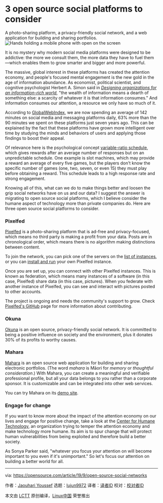 [#]: collector: (lujun9972)
[#]: translator: ( )
[#]: reviewer: ( )
[#]: publisher: ( )
[#]: url: ( )
[#]: subject: (3 open source social platforms to consider)
[#]: via: (https://opensource.com/article/19/9/open-source-social-networks)
[#]: author: (Jaouhari Youssef https://opensource.com/users/jaouharihttps://opensource.com/users/danarelhttps://opensource.com/users/osmomjianhttps://opensource.com/users/dff)

3 open source social platforms to consider
======
A photo-sharing platform, a privacy-friendly social network, and a web
application for building and sharing portfolios.
![Hands holding a mobile phone with open on the screen][1]

It is no mystery why modern social media platforms were designed to be addictive: the more we consult them, the more data they have to fuel them—which enables them to grow smarter and bigger and more powerful.

The massive, global interest in these platforms has created the attention economy, and people's focused mental engagement is the new gold in the age of information abundance. As economist, political scientist, and cognitive psychologist Herbert A. Simon said in [_Designing organizations for an information-rich world_][2], "the wealth of information means a dearth of something else: a scarcity of whatever it is that information consumes." And information consumes our attention, a resource we only have so much of it.

According to [GlobalWebIndex][3], we are now spending an average of 142 minutes on social media and messaging platforms daily, 63% more than the 90 minutes we spent on these platforms just seven years ago. This can be explained by the fact that these platforms have grown more intelligent over time by studying the minds and behaviors of users and applying those findings to boost their appeal.

Of relevance here is the psychological concept [variable-ratio schedule][4], which gives rewards after an average number of responses but on an unpredictable schedule. One example is slot machines, which may provide a reward an average of every five games, but the players don't know the specific number of games (one, two, seven, or even 15) they must play before obtaining a reward. This schedule leads to a high response rate and strong engagement.

Knowing all of this, what can we do to make things better and loosen the grip social networks have on us and our data? I suggest the answer is migrating to open source social platforms, which I believe consider the humane aspect of technology more than private companies do. Here are three open source social platforms to consider.

### Pixelfed

[Pixelfed][5] is a photo-sharing platform that is ad-free and privacy-focused, which means no third party is making a profit from your data. Posts are in chronological order, which means there is no algorithm making distinctions between content.

To join the network, you can pick one of the servers on the [list of instances][6], or you can [install and run][7] your own Pixelfed instance.

Once you are set up, you can connect with other Pixelfed instances. This is known as federation, which means many instances of a software (in this case, Pixelfed) share data (in this case, pictures). When you federate with another instance of Pixelfed, you can see and interact with pictures posted to other accounts.

The project is ongoing and needs the community's support to grow. Check [Pixelfed's GitHub][8] page for more information about contributing.

### Okuna

[Okuna][9] is an open source, privacy-friendly social network. It is committed to being a positive influence on society and the environment, plus it donates 30% of its profits to worthy causes.

### Mahara

[Mahara][10] is an open source web application for building and sharing electronic portfolios. (The word _mahara_ is Māori for _memory_ or _thoughtful consideration_.) With Mahara, you can create a meaningful and verifiable professional profile, but all your data belongs to you rather than a corporate sponsor. It is customizable and can be integrated into other web services.

You can try Mahara on its [demo site][11].

### Engage for change

If you want to know more about the impact of the attention economy on our lives and engage for positive change, take a look at the [Center for Humane Technology][12], an organization trying to temper the attention economy and make technology more humane. Its aim is to spur change that will protect human vulnerabilities from being exploited and therefore build a better society.

As Sonya Parker said, "whatever you focus your attention on will become important to you even if it's unimportant." So let's focus our attention on building a better world for all.

--------------------------------------------------------------------------------

via: https://opensource.com/article/19/9/open-source-social-networks

作者：[Jaouhari Youssef][a]
选题：[lujun9972][b]
译者：[译者ID](https://github.com/译者ID)
校对：[校对者ID](https://github.com/校对者ID)

本文由 [LCTT](https://github.com/LCTT/TranslateProject) 原创编译，[Linux中国](https://linux.cn/) 荣誉推出

[a]: https://opensource.com/users/jaouharihttps://opensource.com/users/danarelhttps://opensource.com/users/osmomjianhttps://opensource.com/users/dff
[b]: https://github.com/lujun9972
[1]: https://opensource.com/sites/default/files/styles/image-full-size/public/lead-images/rh_003588_01_rd3os.combacktoschoolserieshe_rh_041x_0.png?itok=tfg6_I78 (Hands holding a mobile phone with open on the screen)
[2]: https://digitalcollections.library.cmu.edu/awweb/awarchive?type=file&item=33748
[3]: https://www.digitalinformationworld.com/2019/01/how-much-time-do-people-spend-social-media-infographic.html
[4]: https://dictionary.apa.org/variable-ratio-schedule
[5]: https://pixelfed.org/
[6]: https://pixelfed.org/join
[7]: https://docs.pixelfed.org/installing-pixelfed/
[8]: https://github.com/pixelfed/pixelfed
[9]: https://www.okuna.io/en/home
[10]: https://mahara.org/
[11]: https://demo.mahara.org/
[12]: https://humanetech.com/problem/
